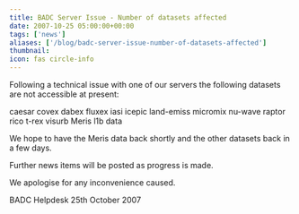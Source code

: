 ```yaml
---
title: BADC Server Issue - Number of datasets affected
date: 2007-10-25 05:00:00+00:00
tags: ['news']
aliases: ['/blog/badc-server-issue-number-of-datasets-affected']
thumbnail: 
icon: fas circle-info
---
```

 
 

Following a technical issue with one of our servers the following datasets are not accessible at present: 

caesar covex dabex fluxex iasi icepic land-emiss micromix nu-wave raptor rico t-rex visurb Meris l1b data 
 
We hope to have the Meris data back shortly and the other datasets back in a few days.
 
Further news items will be posted as progress is made.
 

We apologise for any inconvenience caused.


 
 
BADC Helpdesk
25th October 2007


 


